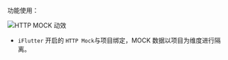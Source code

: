 功能使用：

![HTTP MOCK 动效](https://cdn.jsdelivr.net/gh/YangLang116/iFlutter-Document/configs/http-mock.gif)

- `iFlutter` 开启的 `HTTP Mock`与项目绑定，MOCK 数据以项目为维度进行隔离。
